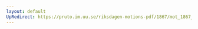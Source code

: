 ```yaml
---
layout: default
UpRedirect: https://pruto.im.uu.se/riksdagen-motions-pdf/1867/mot_1867__ak__198.pdf
---
```

